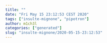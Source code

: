 ```yaml
---
title: ""
date: "Fri May 15 23:12:53 CEST 2020"
tags: ["insulte-mignone", "pipotron"]
author: m1ch3l
categories: ["generated"]
slug: "insulte-mignone/2020-05-15-23:12:53"
---
```



